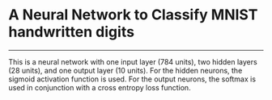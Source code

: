 # A Neural Network to Classify MNIST handwritten digits
***

This is a neural network with one input layer (784 units), two hidden layers (28 units), and one output layer (10 units). For the hidden neurons, the sigmoid activation function is used. For the output neurons, the softmax is used in conjunction with a cross entropy loss function.
